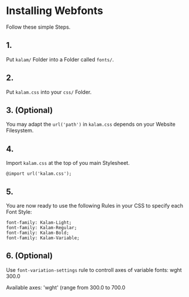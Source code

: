 # Installing Webfonts
Follow these simple Steps.

## 1.
Put `kalam/` Folder into a Folder called `fonts/`.

## 2.
Put `kalam.css` into your `css/` Folder.

## 3. (Optional)
You may adapt the `url('path')` in `kalam.css` depends on your Website Filesystem.

## 4.
Import `kalam.css` at the top of you main Stylesheet.

```
@import url('kalam.css');
```

## 5.
You are now ready to use the following Rules in your CSS to specify each Font Style:
```
font-family: Kalam-Light;
font-family: Kalam-Regular;
font-family: Kalam-Bold;
font-family: Kalam-Variable;

```
## 6. (Optional)
Use `font-variation-settings` rule to controll axes of variable fonts:
wght 300.0

Available axes:
'wght' (range from 300.0 to 700.0

